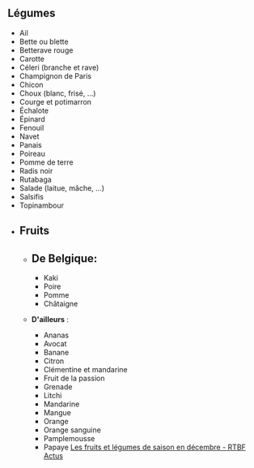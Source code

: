## Légumes 



*   Ail
*   Bette ou blette
*   Betterave rouge
*   Carotte
*   Céleri (branche et rave)
*   Champignon de Paris
*   Chicon
*   Choux (blanc, frisé, ...)
*   Courge et potimarron
*   Échalote
*   Épinard
*   Fenouil
*   Navet
*   Panais
*   Poireau
*   Pomme de terre
*   Radis noir
*   Rutabaga
*   Salade (laitue, mâche, ...)
*   Salsifis
*   Topinambour
- ## Fruits
	- ## De Belgique:  
	  
	  *   Kaki
	  *   Poire
	  *   Pomme
	  *   Châtaigne
	- **D'ailleurs** : 
	  
	  *   Ananas
	  *   Avocat
	  *   Banane
	  *   Citron
	  *   Clémentine et mandarine
	  *   Fruit de la passion
	  *   Grenade
	  *   Litchi
	  *   Mandarine
	  *   Mangue
	  *   Orange
	  *   Orange sanguine
	  *   Pamplemousse
	  *   Papaye [Les fruits et légumes de saison en décembre - RTBF Actus](https://www.rtbf.be/article/les-fruits-et-legumes-de-saison-en-decembre-10647966)